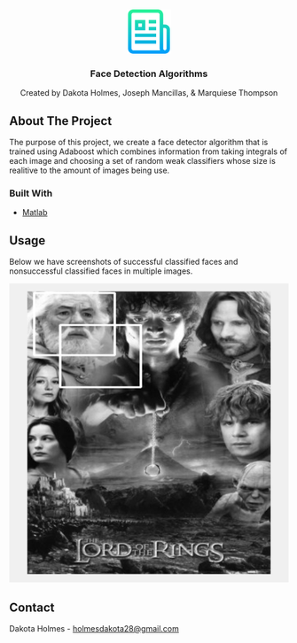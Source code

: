 <br />
<p align="center">
  <a href="https://github.com/othneildrew/Best-README-Template">
    <img src="images/logo.png" alt="Logo" width="80" height="80">
  </a>

  <h3 align="center">Face Detection Algorithms</h3>

  <p align="center">
     Created by Dakota Holmes, Joseph Mancillas, & Marquiese Thompson
  </p>
</p>


<!-- ABOUT THE PROJECT -->
## About The Project

<p align="left">
The purpose of this project, we create a face detector algorithm that is trained using Adaboost which combines information from taking integrals of each image and choosing a set of random weak classifiers whose size is realitive to the amount of images being use.  
 
  </p>
 
 

### Built With

* [Matlab](https://www.mathworks.com/?s_tid=mlh_gn_logo)


## Usage
<p>
 Below we have screenshots of successful classified faces and nonsuccessful classified faces in multiple images. 
  </p>
  
 <img src="images/SuccessFace.png" alt="Logo" width="1445" height="540">
 <br />
 
<!-- CONTACT -->
## Contact

Dakota Holmes - holmesdakota28@gmail.com




<!-- MARKDOWN LINKS & IMAGES -->
<!-- https://www.markdownguide.org/basic-syntax/#reference-style-links -->
[contributors-shield]: https://img.shields.io/github/contributors/othneildrew/Best-README-Template.svg?style=for-the-badge
[contributors-url]: https://github.com/othneildrew/Best-README-Template/graphs/contributors
[forks-shield]: https://img.shields.io/github/forks/othneildrew/Best-README-Template.svg?style=for-the-badge
[forks-url]: https://github.com/othneildrew/Best-README-Template/network/members
[stars-shield]: https://img.shields.io/github/stars/othneildrew/Best-README-Template.svg?style=for-the-badge
[stars-url]: https://github.com/othneildrew/Best-README-Template/stargazers
[issues-shield]: https://img.shields.io/github/issues/othneildrew/Best-README-Template.svg?style=for-the-badge
[issues-url]: https://github.com/othneildrew/Best-README-Template/issues
[license-shield]: https://img.shields.io/github/license/othneildrew/Best-README-Template.svg?style=for-the-badge
[license-url]: https://github.com/othneildrew/Best-README-Template/blob/master/LICENSE.txt
[linkedin-shield]: https://img.shields.io/badge/-LinkedIn-black.svg?style=for-the-badge&logo=linkedin&colorB=555
[linkedin-url]: https://linkedin.com/in/othneildrew
[product-screenshot]: images/screenshot.png
